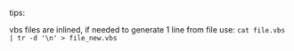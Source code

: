 



tips:

vbs files are inlined, if needed to generate 1 line from file use: `cat file.vbs | tr -d '\n' > file_new.vbs`
